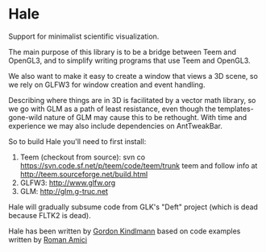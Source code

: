Hale
====

Support for minimalist scientific visualization.

The main purpose of this library is to be a bridge between Teem and OpenGL3,
and to simplify writing programs that use Teem and OpenGL3.

We also want to make it easy to create a window that views a 3D scene,
so we rely on GLFW3 for window creation and event handling.

Describing where things are in 3D is facilitated by a vector math
library, so we go with GLM as a path of least resistance, even though
the templates-gone-wild nature of GLM may cause this to be rethought.
With time and experience we may also include dependencies on
AntTweakBar.

So to build Hale you'll need to first install:

1. Teem (checkout from source):
   svn co https://svn.code.sf.net/p/teem/code/teem/trunk teem
   and follow info at http://teem.sourceforge.net/build.html
2. GLFW3: http://www.glfw.org
3. GLM: http://glm.g-truc.net

Hale will gradually subsume code from GLK's "Deft" project (which is
dead because FLTK2 is dead).

Hale has been written by [Gordon Kindlmann](http://people.cs.uchicago.edu/~glk/) based on code examples written by [Roman Amici](https://github.com/roman-amici)
